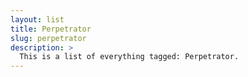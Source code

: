 ```yaml
---
layout: list
title: Perpetrator
slug: perpetrator
description: >
  This is a list of everything tagged: Perpetrator.
---
```

